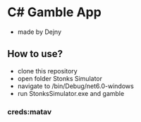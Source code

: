 # C# Gamble App
- made by Dejny
## How to use?
- clone this repository
- open folder Stonks Simulator
- navigate to /bin/Debug/net6.0-windows
- run StonksSimulator.exe and gamble

### creds:matav
